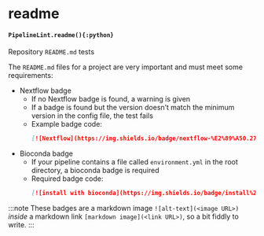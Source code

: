 # readme

#### `PipelineLint.readme(){:python}`

Repository `README.md` tests

The `README.md` files for a project are very important and must meet some requirements:

- Nextflow badge
  - If no Nextflow badge is found, a warning is given
  - If a badge is found but the version doesn’t match the minimum version in the config file, the test fails
  - Example badge code:
    ```md
    [![Nextflow](https://img.shields.io/badge/nextflow-%E2%89%A50.27.6-brightgreen.svg)](https://www.nextflow.io/)
    ```
- Bioconda badge
  - If your pipeline contains a file called `environment.yml` in the root directory, a bioconda badge is required
  - Required badge code:
    ```md
    [![install with bioconda](https://img.shields.io/badge/install%20with-bioconda-brightgreen.svg)](https://bioconda.github.io/)
    ```

:::note
These badges are a markdown image `![alt-text](<image URL>)` _inside_ a markdown link `[markdown image](<link URL>)`, so a bit fiddly to write.
:::
